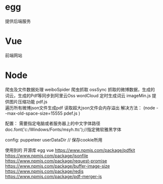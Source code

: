 # egg
提供后端服务




# Vue 
前端网站

# Node
爬虫及文件数据处理
weiboSpider 爬虫抓取
ossSync 抓取的微博数据，生成的词云，生成的Pdf等同步到阿里云Oss
wordCloud 定时生成词云
imageMin.js 提供图片压缩功能
pdf.js  
遍历所有微博json文件生成pdf
读取超大json文件会内存溢出 解决方法：
(node --max-old-space-size=15555  pdef.js 
)
  


配置：
需要指定电脑或者服务器上的中文字体路径
  doc.font('c:/Windows/Fonts/msyh.ttc');//指定微软雅黑字体
  



config:
puppeteer userDataDir  // 保存cookie所用

使用到的 开源库
egg
vue
https://www.npmjs.com/package/pdfkit 
https://www.npmjs.com/package/jsonfile
https://www.npmjs.com/package/request-promise
https://www.npmjs.com/package/buffer-image-size
https://www.npmjs.com/package/redis
https://www.npmjs.com/package/pdf-merger-js